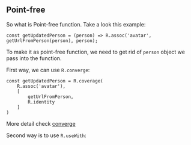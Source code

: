 ## Point-free 

So what is Point-free function.
Take a look this example:

```
const getUpdatedPerson = (person) => R.assoc('avatar', getUrlFromPerson(person), person);
```
To make it as point-free function, we need to get rid of `person` object we pass into the function.

First way, we can use `R.converge`:
```
const getUpdatedPerson = R.coverage(
    R.assoc('avatar'),
    [
        getUrlFromPerson,
        R.identity
    ]
)
```

More detail check [converge](converge.js)

Second way is to use `R.useWith`:

